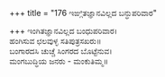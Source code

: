 +++
title = "176 ಇಙ್ಗಿತಜ್ಞಾನವಿಲ್ಲದ ಬನ್ಧುಪರಿವಾರ"

+++
ಇಂಗಿತಜ್ಞಾನವಿಲ್ಲದ ಬಂಧುಪರಿವಾರ।  
ಹಂಗಿಸುವ ಛಲವುಳ್ಳ ಸತಿಪುತ್ರಸಖರು॥  
ಬಂಗಾರದಸಿ ಚುಚ್ಚೆ ಸಿಂಗರದ ಬೊಟ್ಟೆನುವ।  
ಮಂಗಬುದ್ಧಿಯ ಜನರು - ಮಂಕುತಿಮ್ಮ॥  
